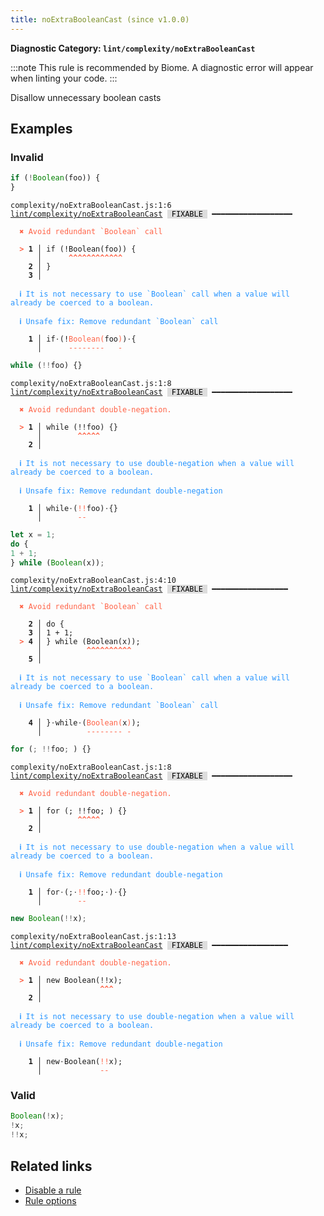 ```yaml
---
title: noExtraBooleanCast (since v1.0.0)
---
```


**Diagnostic Category: `lint/complexity/noExtraBooleanCast`**

:::note
This rule is recommended by Biome. A diagnostic error will appear when linting your code.
:::

Disallow unnecessary boolean casts

## Examples

### Invalid

```jsx
if (!Boolean(foo)) {
}
```

<pre class="language-text"><code class="language-text">complexity/noExtraBooleanCast.js:1:6 <a href="https://biomejs.dev/linter/rules/no-extra-boolean-cast">lint/complexity/noExtraBooleanCast</a> <span style="color: #000; background-color: #ddd;"> FIXABLE </span> ━━━━━━━━━━━━━━━━━━

<strong><span style="color: Tomato;">  </span></strong><strong><span style="color: Tomato;">✖</span></strong> <span style="color: Tomato;">Avoid redundant `Boolean` call</span>
  
<strong><span style="color: Tomato;">  </span></strong><strong><span style="color: Tomato;">&gt;</span></strong> <strong>1 │ </strong>if (!Boolean(foo)) {
   <strong>   │ </strong>     <strong><span style="color: Tomato;">^</span></strong><strong><span style="color: Tomato;">^</span></strong><strong><span style="color: Tomato;">^</span></strong><strong><span style="color: Tomato;">^</span></strong><strong><span style="color: Tomato;">^</span></strong><strong><span style="color: Tomato;">^</span></strong><strong><span style="color: Tomato;">^</span></strong><strong><span style="color: Tomato;">^</span></strong><strong><span style="color: Tomato;">^</span></strong><strong><span style="color: Tomato;">^</span></strong><strong><span style="color: Tomato;">^</span></strong><strong><span style="color: Tomato;">^</span></strong>
    <strong>2 │ </strong>}
    <strong>3 │ </strong>
  
<strong><span style="color: rgb(38, 148, 255);">  </span></strong><strong><span style="color: rgb(38, 148, 255);">ℹ</span></strong> <span style="color: rgb(38, 148, 255);">It is not necessary to use `Boolean` call when a value will already be coerced to a boolean.</span>
  
<strong><span style="color: rgb(38, 148, 255);">  </span></strong><strong><span style="color: rgb(38, 148, 255);">ℹ</span></strong> <span style="color: rgb(38, 148, 255);">Unsafe fix</span><span style="color: rgb(38, 148, 255);">: </span><span style="color: rgb(38, 148, 255);">Remove redundant `Boolean` call</span>
  
<strong>  </strong><strong>  1 │ </strong>if<span style="opacity: 0.8;">·</span>(!<span style="color: Tomato;">B</span><span style="color: Tomato;">o</span><span style="color: Tomato;">o</span><span style="color: Tomato;">l</span><span style="color: Tomato;">e</span><span style="color: Tomato;">a</span><span style="color: Tomato;">n</span><span style="color: Tomato;">(</span>foo<span style="color: Tomato;">)</span>)<span style="opacity: 0.8;">·</span>{
<strong>  </strong><strong>    │ </strong>     <span style="color: Tomato;">-</span><span style="color: Tomato;">-</span><span style="color: Tomato;">-</span><span style="color: Tomato;">-</span><span style="color: Tomato;">-</span><span style="color: Tomato;">-</span><span style="color: Tomato;">-</span><span style="color: Tomato;">-</span>   <span style="color: Tomato;">-</span>   
</code></pre>

```jsx
while (!!foo) {}
```

<pre class="language-text"><code class="language-text">complexity/noExtraBooleanCast.js:1:8 <a href="https://biomejs.dev/linter/rules/no-extra-boolean-cast">lint/complexity/noExtraBooleanCast</a> <span style="color: #000; background-color: #ddd;"> FIXABLE </span> ━━━━━━━━━━━━━━━━━━

<strong><span style="color: Tomato;">  </span></strong><strong><span style="color: Tomato;">✖</span></strong> <span style="color: Tomato;">Avoid redundant double-negation.</span>
  
<strong><span style="color: Tomato;">  </span></strong><strong><span style="color: Tomato;">&gt;</span></strong> <strong>1 │ </strong>while (!!foo) {}
   <strong>   │ </strong>       <strong><span style="color: Tomato;">^</span></strong><strong><span style="color: Tomato;">^</span></strong><strong><span style="color: Tomato;">^</span></strong><strong><span style="color: Tomato;">^</span></strong><strong><span style="color: Tomato;">^</span></strong>
    <strong>2 │ </strong>
  
<strong><span style="color: rgb(38, 148, 255);">  </span></strong><strong><span style="color: rgb(38, 148, 255);">ℹ</span></strong> <span style="color: rgb(38, 148, 255);">It is not necessary to use double-negation when a value will already be coerced to a boolean.</span>
  
<strong><span style="color: rgb(38, 148, 255);">  </span></strong><strong><span style="color: rgb(38, 148, 255);">ℹ</span></strong> <span style="color: rgb(38, 148, 255);">Unsafe fix</span><span style="color: rgb(38, 148, 255);">: </span><span style="color: rgb(38, 148, 255);">Remove redundant double-negation</span>
  
<strong>  </strong><strong>  1 │ </strong>while<span style="opacity: 0.8;">·</span>(<span style="color: Tomato;">!</span><span style="color: Tomato;">!</span>foo)<span style="opacity: 0.8;">·</span>{}
<strong>  </strong><strong>    │ </strong>       <span style="color: Tomato;">-</span><span style="color: Tomato;">-</span>       
</code></pre>

```jsx
let x = 1;
do {
1 + 1;
} while (Boolean(x));
```

<pre class="language-text"><code class="language-text">complexity/noExtraBooleanCast.js:4:10 <a href="https://biomejs.dev/linter/rules/no-extra-boolean-cast">lint/complexity/noExtraBooleanCast</a> <span style="color: #000; background-color: #ddd;"> FIXABLE </span> ━━━━━━━━━━━━━━━━━

<strong><span style="color: Tomato;">  </span></strong><strong><span style="color: Tomato;">✖</span></strong> <span style="color: Tomato;">Avoid redundant `Boolean` call</span>
  
    <strong>2 │ </strong>do {
    <strong>3 │ </strong>1 + 1;
<strong><span style="color: Tomato;">  </span></strong><strong><span style="color: Tomato;">&gt;</span></strong> <strong>4 │ </strong>} while (Boolean(x));
   <strong>   │ </strong>         <strong><span style="color: Tomato;">^</span></strong><strong><span style="color: Tomato;">^</span></strong><strong><span style="color: Tomato;">^</span></strong><strong><span style="color: Tomato;">^</span></strong><strong><span style="color: Tomato;">^</span></strong><strong><span style="color: Tomato;">^</span></strong><strong><span style="color: Tomato;">^</span></strong><strong><span style="color: Tomato;">^</span></strong><strong><span style="color: Tomato;">^</span></strong><strong><span style="color: Tomato;">^</span></strong>
    <strong>5 │ </strong>
  
<strong><span style="color: rgb(38, 148, 255);">  </span></strong><strong><span style="color: rgb(38, 148, 255);">ℹ</span></strong> <span style="color: rgb(38, 148, 255);">It is not necessary to use `Boolean` call when a value will already be coerced to a boolean.</span>
  
<strong><span style="color: rgb(38, 148, 255);">  </span></strong><strong><span style="color: rgb(38, 148, 255);">ℹ</span></strong> <span style="color: rgb(38, 148, 255);">Unsafe fix</span><span style="color: rgb(38, 148, 255);">: </span><span style="color: rgb(38, 148, 255);">Remove redundant `Boolean` call</span>
  
<strong>  </strong><strong>  4 │ </strong>}<span style="opacity: 0.8;">·</span>while<span style="opacity: 0.8;">·</span>(<span style="color: Tomato;">B</span><span style="color: Tomato;">o</span><span style="color: Tomato;">o</span><span style="color: Tomato;">l</span><span style="color: Tomato;">e</span><span style="color: Tomato;">a</span><span style="color: Tomato;">n</span><span style="color: Tomato;">(</span>x<span style="color: Tomato;">)</span>);
<strong>  </strong><strong>    │ </strong>         <span style="color: Tomato;">-</span><span style="color: Tomato;">-</span><span style="color: Tomato;">-</span><span style="color: Tomato;">-</span><span style="color: Tomato;">-</span><span style="color: Tomato;">-</span><span style="color: Tomato;">-</span><span style="color: Tomato;">-</span> <span style="color: Tomato;">-</span>  
</code></pre>

```jsx
for (; !!foo; ) {}
```

<pre class="language-text"><code class="language-text">complexity/noExtraBooleanCast.js:1:8 <a href="https://biomejs.dev/linter/rules/no-extra-boolean-cast">lint/complexity/noExtraBooleanCast</a> <span style="color: #000; background-color: #ddd;"> FIXABLE </span> ━━━━━━━━━━━━━━━━━━

<strong><span style="color: Tomato;">  </span></strong><strong><span style="color: Tomato;">✖</span></strong> <span style="color: Tomato;">Avoid redundant double-negation.</span>
  
<strong><span style="color: Tomato;">  </span></strong><strong><span style="color: Tomato;">&gt;</span></strong> <strong>1 │ </strong>for (; !!foo; ) {}
   <strong>   │ </strong>       <strong><span style="color: Tomato;">^</span></strong><strong><span style="color: Tomato;">^</span></strong><strong><span style="color: Tomato;">^</span></strong><strong><span style="color: Tomato;">^</span></strong><strong><span style="color: Tomato;">^</span></strong>
    <strong>2 │ </strong>
  
<strong><span style="color: rgb(38, 148, 255);">  </span></strong><strong><span style="color: rgb(38, 148, 255);">ℹ</span></strong> <span style="color: rgb(38, 148, 255);">It is not necessary to use double-negation when a value will already be coerced to a boolean.</span>
  
<strong><span style="color: rgb(38, 148, 255);">  </span></strong><strong><span style="color: rgb(38, 148, 255);">ℹ</span></strong> <span style="color: rgb(38, 148, 255);">Unsafe fix</span><span style="color: rgb(38, 148, 255);">: </span><span style="color: rgb(38, 148, 255);">Remove redundant double-negation</span>
  
<strong>  </strong><strong>  1 │ </strong>for<span style="opacity: 0.8;">·</span>(;<span style="opacity: 0.8;">·</span><span style="color: Tomato;">!</span><span style="color: Tomato;">!</span>foo;<span style="opacity: 0.8;">·</span>)<span style="opacity: 0.8;">·</span>{}
<strong>  </strong><strong>    │ </strong>       <span style="color: Tomato;">-</span><span style="color: Tomato;">-</span>         
</code></pre>

```jsx
new Boolean(!!x);
```

<pre class="language-text"><code class="language-text">complexity/noExtraBooleanCast.js:1:13 <a href="https://biomejs.dev/linter/rules/no-extra-boolean-cast">lint/complexity/noExtraBooleanCast</a> <span style="color: #000; background-color: #ddd;"> FIXABLE </span> ━━━━━━━━━━━━━━━━━

<strong><span style="color: Tomato;">  </span></strong><strong><span style="color: Tomato;">✖</span></strong> <span style="color: Tomato;">Avoid redundant double-negation.</span>
  
<strong><span style="color: Tomato;">  </span></strong><strong><span style="color: Tomato;">&gt;</span></strong> <strong>1 │ </strong>new Boolean(!!x);
   <strong>   │ </strong>            <strong><span style="color: Tomato;">^</span></strong><strong><span style="color: Tomato;">^</span></strong><strong><span style="color: Tomato;">^</span></strong>
    <strong>2 │ </strong>
  
<strong><span style="color: rgb(38, 148, 255);">  </span></strong><strong><span style="color: rgb(38, 148, 255);">ℹ</span></strong> <span style="color: rgb(38, 148, 255);">It is not necessary to use double-negation when a value will already be coerced to a boolean.</span>
  
<strong><span style="color: rgb(38, 148, 255);">  </span></strong><strong><span style="color: rgb(38, 148, 255);">ℹ</span></strong> <span style="color: rgb(38, 148, 255);">Unsafe fix</span><span style="color: rgb(38, 148, 255);">: </span><span style="color: rgb(38, 148, 255);">Remove redundant double-negation</span>
  
<strong>  </strong><strong>  1 │ </strong>new<span style="opacity: 0.8;">·</span>Boolean(<span style="color: Tomato;">!</span><span style="color: Tomato;">!</span>x);
<strong>  </strong><strong>    │ </strong>            <span style="color: Tomato;">-</span><span style="color: Tomato;">-</span>   
</code></pre>

### Valid

```jsx
Boolean(!x);
!x;
!!x;
```

## Related links

- [Disable a rule](/linter/#disable-a-lint-rule)
- [Rule options](/linter/#rule-options)

